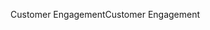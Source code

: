 <span data-ttu-id="9e53d-101">Customer Engagement</span><span class="sxs-lookup"><span data-stu-id="9e53d-101">Customer Engagement</span></span>